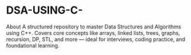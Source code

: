 # DSA-USING-C-
About A structured repository to master Data Structures and Algorithms using C++. Covers core concepts like arrays, linked lists, trees, graphs, recursion, DP, STL, and more — ideal for interviews, coding practice, and foundational learning.
